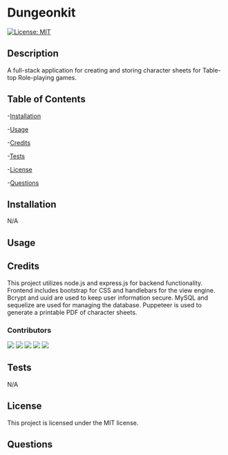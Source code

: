 # Dungeonkit

[![License: MIT](https://img.shields.io/badge/License-MIT-yellow.svg)](https://opensource.org/licenses/MIT)

## Description

A full-stack application for creating and storing character sheets for Table-top Role-playing games.

## Table of Contents

-[Installation](#installation)

-[Usage](#usage)

-[Credits](#credits)

-[Tests](#tests)

-[License](#license)

-[Questions](#questions)

## Installation

N/A

## Usage

## Credits

This project utilizes node.js and express.js for backend functionality. Frontend includes bootstrap for CSS and handlebars for the view engine. Bcrypt and uuid are used to keep user information secure. MySQL and sequelize are used for managing the database. Puppeteer is used to generate a printable PDF of character sheets.

### **Contributors**

[![](https://github.com/Chase-Garrett.png?size=50)](https://github.com/Chase-Garrett)
[![](https://github.com/dan-watkins.png?size=50)](https://github.com/dan-watkins)
[![](https://github.com/brycehadl.png?size=50)](https://github.com/brycehadl)
[![](https://github.com/TooSparky.png?size=50)](https://github.com/TooSparky)
[![](https://github.com/bryanreyes8991.png?size=50)](https://github.com/bryanreyes8991)

## Tests

N/A

## License

This project is licensed under the MIT license.

## Questions
